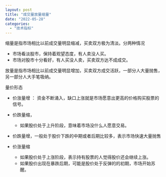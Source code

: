 ```yaml
---
layout: post
title: "成交量放量缩量"
date: "2022-05-28"
categories: 
  - "技术指标"
---
```


缩量是指市场相比以前成交量明显缩减，买卖双方极为清淡。分两种情况

- 市场看淡股市，保持着观望态度，有人卖没人买。
- 市场对股市十分看好，有人买没人卖，买卖双方达不成成交。

放量是指市场相比以前成交量明显增加，买卖双方成交活跃，一部分人大量抛售，另一部分人大手笔吸纳。

量价形态

- 价涨量增 ： 资金不断涌入，缺口上涨就是市场愿意出更高的价格购买股票的信号。
- 价跌量缩，
    - 如果股价处于上升阶段，意味着市场没什么人愿意交易。
    
- 价跌量增，一般处于股价下跌的中期或者后期比较多，表示市场快速大量抛售
- 价涨量缩
    - 如果股价处于上涨阶段，表示持有股票的人觉得股价还会继续上涨。
    - 如果股价出现在暴跌后期，可能是股价处于反弹的的初期，市场开始苏醒。
